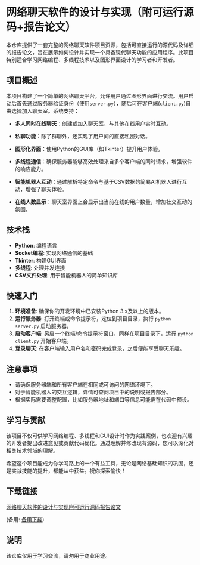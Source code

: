 # 网络聊天软件的设计与实现（附可运行源码+报告论文）

本仓库提供了一套完整的网络聊天软件项目资源，包括可直接运行的源代码及详细的报告论文，旨在展示如何设计并实现一个具备现代聊天功能的应用程序。此项目特别适合学习网络编程、多线程技术以及图形界面设计的学习者和开发者。

## 项目概述

本项目构建了一个简单的网络聊天平台，允许用户通过图形界面进行交流。用户启动后首先通过服务器验证身份（使用`server.py`），随后可在客户端(`client.py`)自由选择加入聊天室。系统支持：

- **多人同时在线聊天**：创建或加入聊天室，与其他在线用户实时互动。
  
- **私聊功能**：除了群聊外，还实现了用户间的直接私密对话。
  
- **图形化界面**：使用Python的GUI库（如Tkinter）提升用户体验。
  
- **多线程通信**：确保服务器能够高效处理来自多个客户端的同时请求，增强软件的响应能力。
  
- **智能机器人互动**：通过解析特定命令与基于CSV数据的简易AI机器人进行互动，增强了聊天体验。
  
- **在线人数显示**：聊天室界面上会显示出当前在线的用户数量，增加社交互动的氛围。

## 技术栈

- **Python**: 编程语言
- **Socket编程**: 实现网络通信的基础
- **Tkinter**: 构建GUI界面
- **多线程**: 处理并发连接
- **CSV文件处理**: 用于智能机器人的简单知识库

## 快速入门

1. **环境准备**: 确保你的开发环境中已安装Python 3.x及以上的版本。
2. **运行服务器**: 打开终端或命令提示符，定位到项目目录，执行 `python server.py` 启动服务器。
3. **启动客户端**: 另启一个终端/命令提示符窗口，同样在项目目录下，运行 `python client.py` 开始客户端。
4. **登录聊天**: 在客户端输入用户名和密码完成登录，之后便能享受聊天乐趣。

## 注意事项

- 请确保服务器端和所有客户端在相同或可访问的网络环境下。
- 对于智能机器人的交互逻辑，详情可查阅项目中的说明或报告部分。
- 根据实际需要调整配置，比如服务器地址和端口等信息可能需在代码中预设。

## 学习与贡献

该项目不仅可供学习网络编程、多线程和GUI设计时作为实践案例，也欢迎有兴趣的开发者提出改进意见或贡献代码优化。通过理解并修改现有源码，您可以深化对相关技术领域的理解。

希望这个项目能成为你学习路上的一个有益工具，无论是网络基础知识的巩固，还是实战技能的提升，都能从中获益。祝你探索愉快！

## 下载链接
[网络聊天软件的设计与实现附可运行源码报告论文](https://pan.quark.cn/s/0b6d3d3228a7) 

(备用: [备用下载](https://pan.baidu.com/s/1lKwrwuFDB1Fjm2mqWWQtYA?pwd=1234))

## 说明

该仓库仅用于学习交流，请勿用于商业用途。
